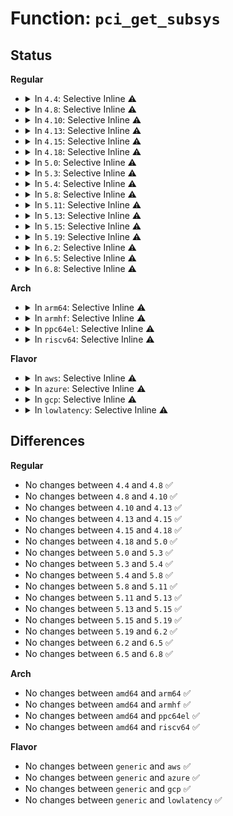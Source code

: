# Function: <code>pci_get_subsys</code>

## Status
<b>Regular</b>
<ul>
<li>
<details>
<summary>In <code>4.4</code>: Selective Inline ⚠️</summary>

```c
struct pci_dev *pci_get_subsys(unsigned int vendor, unsigned int device, unsigned int ss_vendor, unsigned int ss_device, struct pci_dev *from);
```

**Collision:** Unique Global

**Inline:** Selective

**Transformation:** False

**Instances:**

```
In drivers/pci/search.c (ffffffff8143abb0)
Location: drivers/pci/search.c:294
Inline: True
Inline callers:
  - drivers/pci/search.c:pci_get_domain_bus_and_slot
Direct callers:
  - drivers/acpi/acpi_processor.c:acpi_processor_add
  - drivers/acpi/acpi_processor.c:acpi_processor_add
  - drivers/acpi/acpi_processor.c:acpi_processor_add
  - drivers/gpu/vga/vgaarb.c:vga_arb_device_init
```
**Symbols:**

```
ffffffff8143abb0-ffffffff8143ac0a: pci_get_subsys (STB_GLOBAL)
```
</details>
</li>
<li>
<details>
<summary>In <code>4.8</code>: Selective Inline ⚠️</summary>

```c
struct pci_dev *pci_get_subsys(unsigned int vendor, unsigned int device, unsigned int ss_vendor, unsigned int ss_device, struct pci_dev *from);
```

**Collision:** Unique Global

**Inline:** Selective

**Transformation:** False

**Instances:**

```
In drivers/pci/search.c (ffffffff81486bb9)
Location: drivers/pci/search.c:298
Inline: True
Inline callers:
  - drivers/pci/search.c:pci_get_domain_bus_and_slot
Direct callers:
  - drivers/acpi/acpi_processor.c:acpi_processor_add
  - drivers/acpi/acpi_processor.c:acpi_processor_add
  - drivers/acpi/acpi_processor.c:acpi_processor_add
  - drivers/gpu/vga/vgaarb.c:vga_arb_device_init
```
**Symbols:**

```
ffffffff81486ad0-ffffffff81486b2a: pci_get_subsys (STB_GLOBAL)
```
</details>
</li>
<li>
<details>
<summary>In <code>4.10</code>: Selective Inline ⚠️</summary>

```c
struct pci_dev *pci_get_subsys(unsigned int vendor, unsigned int device, unsigned int ss_vendor, unsigned int ss_device, struct pci_dev *from);
```

**Collision:** Unique Global

**Inline:** Selective

**Transformation:** False

**Instances:**

```
In drivers/pci/search.c (ffffffff814a8369)
Location: drivers/pci/search.c:298
Inline: True
Inline callers:
  - drivers/pci/search.c:pci_get_domain_bus_and_slot
Direct callers:
  - drivers/acpi/acpi_processor.c:acpi_processor_add
  - drivers/acpi/acpi_processor.c:acpi_processor_add
  - drivers/acpi/acpi_processor.c:acpi_processor_add
  - drivers/gpu/vga/vgaarb.c:vga_arb_device_init
```
**Symbols:**

```
ffffffff814a8280-ffffffff814a82da: pci_get_subsys (STB_GLOBAL)
```
</details>
</li>
<li>
<details>
<summary>In <code>4.13</code>: Selective Inline ⚠️</summary>

```c
struct pci_dev *pci_get_subsys(unsigned int vendor, unsigned int device, unsigned int ss_vendor, unsigned int ss_device, struct pci_dev *from);
```

**Collision:** Unique Global

**Inline:** Selective

**Transformation:** False

**Instances:**

```
In drivers/pci/search.c (ffffffff814b22f8)
Location: drivers/pci/search.c:302
Inline: True
Inline callers:
  - drivers/pci/search.c:pci_get_domain_bus_and_slot
Direct callers:
  - drivers/acpi/acpi_processor.c:acpi_processor_get_info
  - drivers/acpi/acpi_processor.c:acpi_processor_get_info
  - drivers/acpi/acpi_processor.c:acpi_processor_get_info
  - drivers/gpu/vga/vgaarb.c:vga_arb_device_init
```
**Symbols:**

```
ffffffff814b2220-ffffffff814b227a: pci_get_subsys (STB_GLOBAL)
```
</details>
</li>
<li>
<details>
<summary>In <code>4.15</code>: Selective Inline ⚠️</summary>

```c
struct pci_dev *pci_get_subsys(unsigned int vendor, unsigned int device, unsigned int ss_vendor, unsigned int ss_device, struct pci_dev *from);
```

**Collision:** Unique Global

**Inline:** Selective

**Transformation:** False

**Instances:**

```
In drivers/pci/search.c (ffffffff814f19e8)
Location: drivers/pci/search.c:302
Inline: True
Inline callers:
  - drivers/pci/search.c:pci_get_domain_bus_and_slot
Direct callers:
  - drivers/acpi/acpi_processor.c:acpi_processor_get_info
  - drivers/acpi/acpi_processor.c:acpi_processor_get_info
  - drivers/acpi/acpi_processor.c:acpi_processor_get_info
  - drivers/gpu/vga/vgaarb.c:vga_arb_device_init
```
**Symbols:**

```
ffffffff814f1910-ffffffff814f196a: pci_get_subsys (STB_GLOBAL)
```
</details>
</li>
<li>
<details>
<summary>In <code>4.18</code>: Selective Inline ⚠️</summary>

```c
struct pci_dev *pci_get_subsys(unsigned int vendor, unsigned int device, unsigned int ss_vendor, unsigned int ss_device, struct pci_dev *from);
```

**Collision:** Unique Global

**Inline:** Selective

**Transformation:** False

**Instances:**

```
In drivers/pci/search.c (ffffffff81521c92)
Location: drivers/pci/search.c:303
Inline: True
Inline callers:
  - drivers/pci/search.c:pci_get_domain_bus_and_slot
Direct callers:
  - drivers/acpi/acpi_processor.c:acpi_processor_get_info
  - drivers/acpi/acpi_processor.c:acpi_processor_get_info
  - drivers/acpi/acpi_processor.c:acpi_processor_get_info
  - drivers/gpu/vga/vgaarb.c:vga_arb_device_init
```
**Symbols:**

```
ffffffff81521ba0-ffffffff81521bfa: pci_get_subsys (STB_GLOBAL)
```
</details>
</li>
<li>
<details>
<summary>In <code>5.0</code>: Selective Inline ⚠️</summary>

```c
struct pci_dev *pci_get_subsys(unsigned int vendor, unsigned int device, unsigned int ss_vendor, unsigned int ss_device, struct pci_dev *from);
```

**Collision:** Unique Global

**Inline:** Selective

**Transformation:** False

**Instances:**

```
In drivers/pci/search.c (ffffffff81537ac2)
Location: drivers/pci/search.c:303
Inline: True
Inline callers:
  - drivers/pci/search.c:pci_get_domain_bus_and_slot
Direct callers:
  - drivers/acpi/acpi_processor.c:acpi_processor_get_info
  - drivers/acpi/acpi_processor.c:acpi_processor_get_info
  - drivers/acpi/acpi_processor.c:acpi_processor_get_info
  - drivers/gpu/vga/vgaarb.c:vga_arb_device_init
```
**Symbols:**

```
ffffffff815379d0-ffffffff81537a2a: pci_get_subsys (STB_GLOBAL)
```
</details>
</li>
<li>
<details>
<summary>In <code>5.3</code>: Selective Inline ⚠️</summary>

```c
struct pci_dev *pci_get_subsys(unsigned int vendor, unsigned int device, unsigned int ss_vendor, unsigned int ss_device, struct pci_dev *from);
```

**Collision:** Unique Global

**Inline:** Selective

**Transformation:** False

**Instances:**

```
In drivers/pci/search.c (ffffffff8156745b)
Location: drivers/pci/search.c:299
Inline: True
Inline callers:
  - drivers/pci/search.c:pci_get_domain_bus_and_slot
Direct callers:
  - drivers/acpi/acpi_processor.c:acpi_processor_get_info
  - drivers/acpi/acpi_processor.c:acpi_processor_get_info
  - drivers/acpi/acpi_processor.c:acpi_processor_get_info
  - drivers/gpu/vga/vgaarb.c:vga_arb_device_init
```
**Symbols:**

```
ffffffff81567370-ffffffff815673ce: pci_get_subsys (STB_GLOBAL)
```
</details>
</li>
<li>
<details>
<summary>In <code>5.4</code>: Selective Inline ⚠️</summary>

```c
struct pci_dev *pci_get_subsys(unsigned int vendor, unsigned int device, unsigned int ss_vendor, unsigned int ss_device, struct pci_dev *from);
```

**Collision:** Unique Global

**Inline:** Selective

**Transformation:** False

**Instances:**

```
In drivers/pci/search.c (ffffffff815887ab)
Location: drivers/pci/search.c:298
Inline: True
Inline callers:
  - drivers/pci/search.c:pci_get_domain_bus_and_slot
Direct callers:
  - drivers/acpi/acpi_processor.c:acpi_processor_get_info
  - drivers/acpi/acpi_processor.c:acpi_processor_get_info
  - drivers/acpi/acpi_processor.c:acpi_processor_get_info
  - drivers/gpu/vga/vgaarb.c:vga_arb_device_init
```
**Symbols:**

```
ffffffff815886c0-ffffffff8158871e: pci_get_subsys (STB_GLOBAL)
```
</details>
</li>
<li>
<details>
<summary>In <code>5.8</code>: Selective Inline ⚠️</summary>

```c
struct pci_dev *pci_get_subsys(unsigned int vendor, unsigned int device, unsigned int ss_vendor, unsigned int ss_device, struct pci_dev *from);
```

**Collision:** Unique Global

**Inline:** Selective

**Transformation:** False

**Instances:**

```
In drivers/pci/search.c (ffffffff8162f45b)
Location: drivers/pci/search.c:304
Inline: True
Inline callers:
  - drivers/pci/search.c:pci_get_domain_bus_and_slot
Direct callers:
  - drivers/acpi/acpi_processor.c:acpi_processor_get_info
  - drivers/gpu/vga/vgaarb.c:vga_arb_device_init
```
**Symbols:**

```
ffffffff8162f2a0-ffffffff8162f2fe: pci_get_subsys (STB_GLOBAL)
```
</details>
</li>
<li>
<details>
<summary>In <code>5.11</code>: Selective Inline ⚠️</summary>

```c
struct pci_dev *pci_get_subsys(unsigned int vendor, unsigned int device, unsigned int ss_vendor, unsigned int ss_device, struct pci_dev *from);
```

**Collision:** Unique Global

**Inline:** Selective

**Transformation:** False

**Instances:**

```
In drivers/pci/search.c (ffffffff81654aeb)
Location: drivers/pci/search.c:304
Inline: True
Inline callers:
  - drivers/pci/search.c:pci_get_domain_bus_and_slot
Direct callers:
  - drivers/acpi/acpi_processor.c:acpi_processor_get_info
  - drivers/gpu/vga/vgaarb.c:vga_arb_device_init
```
**Symbols:**

```
ffffffff81654930-ffffffff8165498e: pci_get_subsys (STB_GLOBAL)
```
</details>
</li>
<li>
<details>
<summary>In <code>5.13</code>: Selective Inline ⚠️</summary>

```c
struct pci_dev *pci_get_subsys(unsigned int vendor, unsigned int device, unsigned int ss_vendor, unsigned int ss_device, struct pci_dev *from);
```

**Collision:** Unique Global

**Inline:** Selective

**Transformation:** False

**Instances:**

```
In drivers/pci/search.c (ffffffff81637482)
Location: drivers/pci/search.c:301
Inline: True
Inline callers:
  - drivers/pci/search.c:pci_get_domain_bus_and_slot
Direct callers:
  - drivers/acpi/acpi_processor.c:acpi_processor_get_info
  - drivers/gpu/vga/vgaarb.c:vga_arb_device_init
```
**Symbols:**

```
ffffffff81637550-ffffffff816375ed: pci_get_subsys (STB_GLOBAL)
```
</details>
</li>
<li>
<details>
<summary>In <code>5.15</code>: Selective Inline ⚠️</summary>

```c
struct pci_dev *pci_get_subsys(unsigned int vendor, unsigned int device, unsigned int ss_vendor, unsigned int ss_device, struct pci_dev *from);
```

**Collision:** Unique Global

**Inline:** Selective

**Transformation:** False

**Instances:**

```
In drivers/pci/search.c (ffffffff816a76f2)
Location: drivers/pci/search.c:301
Inline: True
Inline callers:
  - drivers/pci/search.c:pci_get_domain_bus_and_slot
Direct callers:
  - drivers/acpi/acpi_processor.c:acpi_processor_get_info
  - drivers/gpu/vga/vgaarb.c:vga_arb_device_init
```
**Symbols:**

```
ffffffff816a77c0-ffffffff816a7865: pci_get_subsys (STB_GLOBAL)
```
</details>
</li>
<li>
<details>
<summary>In <code>5.19</code>: Selective Inline ⚠️</summary>

```c
struct pci_dev *pci_get_subsys(unsigned int vendor, unsigned int device, unsigned int ss_vendor, unsigned int ss_device, struct pci_dev *from);
```

**Collision:** Unique Global

**Inline:** Selective

**Transformation:** False

**Instances:**

```
In drivers/pci/search.c (ffffffff817ca121)
Location: drivers/pci/search.c:301
Inline: True
Inline callers:
  - drivers/pci/search.c:pci_get_domain_bus_and_slot
Direct callers:
  - drivers/pci/vgaarb.c:vga_arb_device_init
  - drivers/acpi/acpi_processor.c:acpi_processor_get_info
```
**Symbols:**

```
ffffffff817ca210-ffffffff817ca2c2: pci_get_subsys (STB_GLOBAL)
```
</details>
</li>
<li>
<details>
<summary>In <code>6.2</code>: Selective Inline ⚠️</summary>

```c
struct pci_dev *pci_get_subsys(unsigned int vendor, unsigned int device, unsigned int ss_vendor, unsigned int ss_device, struct pci_dev *from);
```

**Collision:** Unique Global

**Inline:** Selective

**Transformation:** False

**Instances:**

```
In drivers/pci/search.c (ffffffff818e7bd1)
Location: drivers/pci/search.c:301
Inline: True
Inline callers:
  - drivers/pci/search.c:pci_get_domain_bus_and_slot
Direct callers:
  - drivers/pci/vgaarb.c:vga_arb_device_init
  - drivers/acpi/acpi_processor.c:acpi_processor_get_info
```
**Symbols:**

```
ffffffff818e7cd0-ffffffff818e7d82: pci_get_subsys (STB_GLOBAL)
```
</details>
</li>
<li>
<details>
<summary>In <code>6.5</code>: Selective Inline ⚠️</summary>

```c
struct pci_dev *pci_get_subsys(unsigned int vendor, unsigned int device, unsigned int ss_vendor, unsigned int ss_device, struct pci_dev *from);
```

**Collision:** Unique Global

**Inline:** Selective

**Transformation:** False

**Instances:**

```
In drivers/pci/search.c (ffffffff8192b1f3)
Location: drivers/pci/search.c:301
Inline: True
Inline callers:
  - drivers/pci/search.c:pci_get_domain_bus_and_slot
Direct callers:
  - drivers/pci/vgaarb.c:vga_arb_device_init
  - drivers/acpi/acpi_processor.c:acpi_processor_get_info
```
**Symbols:**

```
ffffffff8192b2e0-ffffffff8192b392: pci_get_subsys (STB_GLOBAL)
```
</details>
</li>
<li>
<details>
<summary>In <code>6.8</code>: Selective Inline ⚠️</summary>

```c
struct pci_dev *pci_get_subsys(unsigned int vendor, unsigned int device, unsigned int ss_vendor, unsigned int ss_device, struct pci_dev *from);
```

**Collision:** Unique Global

**Inline:** Selective

**Transformation:** False

**Instances:**

```
In drivers/pci/search.c (ffffffff81973a73)
Location: drivers/pci/search.c:301
Inline: True
Inline callers:
  - drivers/pci/search.c:pci_get_domain_bus_and_slot
Direct callers:
  - drivers/pci/vgaarb.c:vga_arb_device_init
  - drivers/acpi/acpi_processor.c:acpi_processor_get_info
```
**Symbols:**

```
ffffffff81973c30-ffffffff81973ce2: pci_get_subsys (STB_GLOBAL)
```
</details>
</li>
</ul>
<b>Arch</b>
<ul>
<li>
<details>
<summary>In <code>arm64</code>: Selective Inline ⚠️</summary>

```c
struct pci_dev *pci_get_subsys(unsigned int vendor, unsigned int device, unsigned int ss_vendor, unsigned int ss_device, struct pci_dev *from);
```

**Collision:** Unique Global

**Inline:** Selective

**Transformation:** False

**Instances:**

```
In drivers/pci/search.c (ffff8000106ecd50)
Location: drivers/pci/search.c:298
Inline: True
Inline callers:
  - drivers/pci/search.c:pci_get_domain_bus_and_slot
Direct callers:
  - drivers/acpi/acpi_processor.c:acpi_processor_get_info
  - drivers/acpi/acpi_processor.c:acpi_processor_get_info
  - drivers/acpi/acpi_processor.c:acpi_processor_get_info
  - drivers/acpi/acpi_processor.c:acpi_processor_get_info
  - drivers/gpu/vga/vgaarb.c:vga_arb_device_init
```
**Symbols:**

```
ffff8000106ecc18-ffff8000106ecc98: pci_get_subsys (STB_GLOBAL)
```
</details>
</li>
<li>
<details>
<summary>In <code>armhf</code>: Selective Inline ⚠️</summary>

```c
struct pci_dev *pci_get_subsys(unsigned int vendor, unsigned int device, unsigned int ss_vendor, unsigned int ss_device, struct pci_dev *from);
```

**Collision:** Unique Global

**Inline:** Selective

**Transformation:** False

**Instances:**

```
In drivers/pci/search.c (c0887fcc)
Location: drivers/pci/search.c:298
Inline: True
Inline callers:
  - drivers/pci/search.c:pci_get_domain_bus_and_slot
Direct callers:
  - drivers/gpu/vga/vgaarb.c:vga_arb_device_init
```
**Symbols:**

```
c0887e7c-c0887f00: pci_get_subsys (STB_GLOBAL)
```
</details>
</li>
<li>
<details>
<summary>In <code>ppc64el</code>: Selective Inline ⚠️</summary>

```c
struct pci_dev *pci_get_subsys(unsigned int vendor, unsigned int device, unsigned int ss_vendor, unsigned int ss_device, struct pci_dev *from);
```

**Collision:** Unique Global

**Inline:** Selective

**Transformation:** False

**Instances:**

```
In drivers/pci/search.c (c000000000868c10)
Location: drivers/pci/search.c:298
Inline: True
Inline callers:
  - drivers/pci/search.c:pci_get_domain_bus_and_slot
Direct callers:
  - drivers/gpu/vga/vgaarb.c:vga_arb_device_init
```
**Symbols:**

```
c000000000868a90-c000000000868b18: pci_get_subsys (STB_GLOBAL)
```
</details>
</li>
<li>
<details>
<summary>In <code>riscv64</code>: Selective Inline ⚠️</summary>

```c
struct pci_dev *pci_get_subsys(unsigned int vendor, unsigned int device, unsigned int ss_vendor, unsigned int ss_device, struct pci_dev *from);
```

**Collision:** Unique Global

**Inline:** Selective

**Transformation:** False

**Instances:**

```
In drivers/pci/search.c (ffffffe0004c1bb8)
Location: drivers/pci/search.c:298
Inline: True
Inline callers:
  - drivers/pci/search.c:pci_get_domain_bus_and_slot
Direct callers:
  - drivers/gpu/vga/vgaarb.c:vga_arb_device_init
```
**Symbols:**

```
ffffffe0004c1aea-ffffffe0004c1b48: pci_get_subsys (STB_GLOBAL)
```
</details>
</li>
</ul>
<b>Flavor</b>
<ul>
<li>
<details>
<summary>In <code>aws</code>: Selective Inline ⚠️</summary>

```c
struct pci_dev *pci_get_subsys(unsigned int vendor, unsigned int device, unsigned int ss_vendor, unsigned int ss_device, struct pci_dev *from);
```

**Collision:** Unique Global

**Inline:** Selective

**Transformation:** False

**Instances:**

```
In drivers/pci/search.c (ffffffff8157c63b)
Location: drivers/pci/search.c:298
Inline: True
Inline callers:
  - drivers/pci/search.c:pci_get_domain_bus_and_slot
Direct callers:
  - drivers/acpi/acpi_processor.c:acpi_processor_get_info
  - drivers/acpi/acpi_processor.c:acpi_processor_get_info
  - drivers/acpi/acpi_processor.c:acpi_processor_get_info
  - drivers/gpu/vga/vgaarb.c:vga_arb_device_init
```
**Symbols:**

```
ffffffff8157c550-ffffffff8157c5ae: pci_get_subsys (STB_GLOBAL)
```
</details>
</li>
<li>
<details>
<summary>In <code>azure</code>: Selective Inline ⚠️</summary>

```c
struct pci_dev *pci_get_subsys(unsigned int vendor, unsigned int device, unsigned int ss_vendor, unsigned int ss_device, struct pci_dev *from);
```

**Collision:** Unique Global

**Inline:** Selective

**Transformation:** False

**Instances:**

```
In drivers/pci/search.c (ffffffff8156b40b)
Location: drivers/pci/search.c:298
Inline: True
Inline callers:
  - drivers/pci/search.c:pci_get_domain_bus_and_slot
Direct callers:
  - drivers/acpi/acpi_processor.c:acpi_processor_get_info
  - drivers/acpi/acpi_processor.c:acpi_processor_get_info
  - drivers/acpi/acpi_processor.c:acpi_processor_get_info
  - drivers/gpu/vga/vgaarb.c:vga_arb_device_init
```
**Symbols:**

```
ffffffff8156b320-ffffffff8156b37e: pci_get_subsys (STB_GLOBAL)
```
</details>
</li>
<li>
<details>
<summary>In <code>gcp</code>: Selective Inline ⚠️</summary>

```c
struct pci_dev *pci_get_subsys(unsigned int vendor, unsigned int device, unsigned int ss_vendor, unsigned int ss_device, struct pci_dev *from);
```

**Collision:** Unique Global

**Inline:** Selective

**Transformation:** False

**Instances:**

```
In drivers/pci/search.c (ffffffff8157c4fb)
Location: drivers/pci/search.c:298
Inline: True
Inline callers:
  - drivers/pci/search.c:pci_get_domain_bus_and_slot
Direct callers:
  - drivers/acpi/acpi_processor.c:acpi_processor_get_info
  - drivers/acpi/acpi_processor.c:acpi_processor_get_info
  - drivers/acpi/acpi_processor.c:acpi_processor_get_info
  - drivers/gpu/vga/vgaarb.c:vga_arb_device_init
```
**Symbols:**

```
ffffffff8157c410-ffffffff8157c46e: pci_get_subsys (STB_GLOBAL)
```
</details>
</li>
<li>
<details>
<summary>In <code>lowlatency</code>: Selective Inline ⚠️</summary>

```c
struct pci_dev *pci_get_subsys(unsigned int vendor, unsigned int device, unsigned int ss_vendor, unsigned int ss_device, struct pci_dev *from);
```

**Collision:** Unique Global

**Inline:** Selective

**Transformation:** False

**Instances:**

```
In drivers/pci/search.c (ffffffff815969ab)
Location: drivers/pci/search.c:298
Inline: True
Inline callers:
  - drivers/pci/search.c:pci_get_domain_bus_and_slot
Direct callers:
  - drivers/acpi/acpi_processor.c:acpi_processor_get_info
  - drivers/acpi/acpi_processor.c:acpi_processor_get_info
  - drivers/acpi/acpi_processor.c:acpi_processor_get_info
  - drivers/gpu/vga/vgaarb.c:vga_arb_device_init
```
**Symbols:**

```
ffffffff815968c0-ffffffff8159691e: pci_get_subsys (STB_GLOBAL)
```
</details>
</li>
</ul>

## Differences
<b>Regular</b>
<ul>
<li>
No changes between <code>4.4</code> and <code>4.8</code> ✅
</li>
<li>
No changes between <code>4.8</code> and <code>4.10</code> ✅
</li>
<li>
No changes between <code>4.10</code> and <code>4.13</code> ✅
</li>
<li>
No changes between <code>4.13</code> and <code>4.15</code> ✅
</li>
<li>
No changes between <code>4.15</code> and <code>4.18</code> ✅
</li>
<li>
No changes between <code>4.18</code> and <code>5.0</code> ✅
</li>
<li>
No changes between <code>5.0</code> and <code>5.3</code> ✅
</li>
<li>
No changes between <code>5.3</code> and <code>5.4</code> ✅
</li>
<li>
No changes between <code>5.4</code> and <code>5.8</code> ✅
</li>
<li>
No changes between <code>5.8</code> and <code>5.11</code> ✅
</li>
<li>
No changes between <code>5.11</code> and <code>5.13</code> ✅
</li>
<li>
No changes between <code>5.13</code> and <code>5.15</code> ✅
</li>
<li>
No changes between <code>5.15</code> and <code>5.19</code> ✅
</li>
<li>
No changes between <code>5.19</code> and <code>6.2</code> ✅
</li>
<li>
No changes between <code>6.2</code> and <code>6.5</code> ✅
</li>
<li>
No changes between <code>6.5</code> and <code>6.8</code> ✅
</li>
</ul>
<b>Arch</b>
<ul>
<li>
No changes between <code>amd64</code> and <code>arm64</code> ✅
</li>
<li>
No changes between <code>amd64</code> and <code>armhf</code> ✅
</li>
<li>
No changes between <code>amd64</code> and <code>ppc64el</code> ✅
</li>
<li>
No changes between <code>amd64</code> and <code>riscv64</code> ✅
</li>
</ul>
<b>Flavor</b>
<ul>
<li>
No changes between <code>generic</code> and <code>aws</code> ✅
</li>
<li>
No changes between <code>generic</code> and <code>azure</code> ✅
</li>
<li>
No changes between <code>generic</code> and <code>gcp</code> ✅
</li>
<li>
No changes between <code>generic</code> and <code>lowlatency</code> ✅
</li>
</ul>

